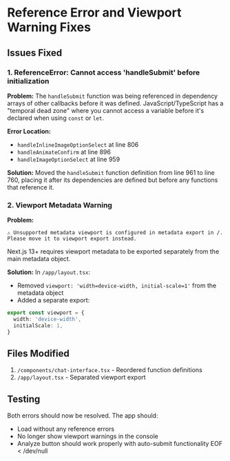 # Reference Error and Viewport Warning Fixes

## Issues Fixed

### 1. ReferenceError: Cannot access 'handleSubmit' before initialization

**Problem:**
The `handleSubmit` function was being referenced in dependency arrays of other callbacks before it was defined. JavaScript/TypeScript has a "temporal dead zone" where you cannot access a variable before it's declared when using `const` or `let`.

**Error Location:**
- `handleInlineImageOptionSelect` at line 806
- `handleAnimateConfirm` at line 896  
- `handleImageOptionSelect` at line 959

**Solution:**
Moved the `handleSubmit` function definition from line 961 to line 760, placing it after its dependencies are defined but before any functions that reference it.

### 2. Viewport Metadata Warning

**Problem:**
```
⚠ Unsupported metadata viewport is configured in metadata export in /. 
Please move it to viewport export instead.
```

Next.js 13+ requires viewport metadata to be exported separately from the main metadata object.

**Solution:**
In `/app/layout.tsx`:
- Removed `viewport: 'width=device-width, initial-scale=1'` from the metadata object
- Added a separate export:
```typescript
export const viewport = {
  width: 'device-width',
  initialScale: 1,
}
```

## Files Modified
1. `/components/chat-interface.tsx` - Reordered function definitions
2. `/app/layout.tsx` - Separated viewport export

## Testing
Both errors should now be resolved. The app should:
- Load without any reference errors
- No longer show viewport warnings in the console
- Analyze button should work properly with auto-submit functionality
EOF < /dev/null